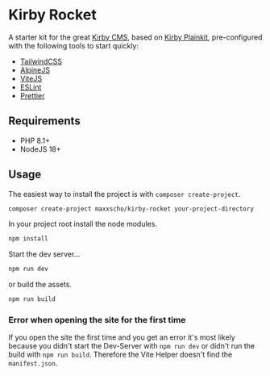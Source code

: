 # Kirby Rocket

A starter kit for the great [Kirby CMS](https://getkirby.com/), based on [Kirby Plainkit](https://github.com/getkirby/plainkit), pre-configured with the following tools to start quickly:

- [TailwindCSS](https://tailwindcss.com/)
- [AlpineJS](https://alpinejs.dev/)
- [ViteJS](https://vite.dev/)
- [ESLint](https://eslint.org/)
- [Prettier](https://prettier.io/)

## Requirements

- PHP 8.1+
- NodeJS 18+

## Usage

The easiest way to install the project is with `composer create-project`.

```bash
composer create-project maxxscho/kirby-rocket your-project-directory
```

In your project root install the node modules.

```bash
npm install
````

Start the dev server...

```bash
npm run dev
```

or build the assets.

```bash
npm run build
```

### Error when opening the site for the first time

If you open the site the first time and you get an error it's most likely because you didn't start the Dev-Server with `npm run dev` or didn't run the build with `npm run build`. Therefore the Vite Helper doesn't find the `manifest.json`.
